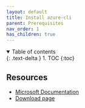```yaml
---
layout: default
title: Install azure-cli
parent: Prerequisites
nav_order: 1
has_children: true
---
```


<details open markdown="block">
  <summary>
    Table of contents
  </summary>
  {: .text-delta }
1. TOC
{:toc}
</details>

## Resources

* [Microsoft Documentation](https://docs.microsoft.com/en-us/cli/azure/)
* [Download page](https://docs.microsoft.com/en-us/cli/azure/install-azure-cli)

